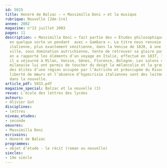 ```yaml
---
id: 5015
title: Honoré de Balzac – « Massimilla Doni » et la musique
rubrique: Nouvelle [2de-1re]
annee: 2002
magazine: n°13 juillet 2003
pages: 11
description: « Massimilla Doni » fait partie des « Études philosophiques » et forme
  en quelque sorte un pendant  avec « Gambara ». Le titre nous renvoie à une chronique
  italienne, plus exactement vénitienne, dans la Venise de 1820, à une époque où la
  ville, sous domination autrichienne, tente de retrouver sa gloire passée. Balzac
  en a rapporté les éléments d’un voyage en Italie, effectué en 1837, lors duquel
  il a séjourné à Milan, Venise, Gênes, Florence, Bologne. Les salons de l’aristocratie
  milanaise lui ont permis de toucher du doigt la mélancolie et la grandeur d’âme
  des élites d’une région occupée par l’Autriche et préoccupée du Risorgimento. La
  liberté de mœurs et l’absence d’hypocrisie italiennes sont des leitmotive de l’auteur
  dans la nouvelle.
article_pdf: 5015.pdf
magazine_special: Balzac et la nouvelle (3)
revue: L’école des lettres des lycées
auteurs:
- Olivier Got
disciplines:
- lettres
niveau_etudes:
- seconde
oeuvres:
- Massimilla Doni
ecrivains:
- Honoré de Balzac
programmes:
- objet d’étude - le récit (roman ou nouvelle)
siecles:
- 19e siècle
---
```

